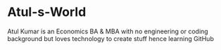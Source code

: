 # Atul-s-World
Atul Kumar is an Economics BA &amp; MBA with no engineering or coding background but loves technology to create stuff hence learning GitHub

